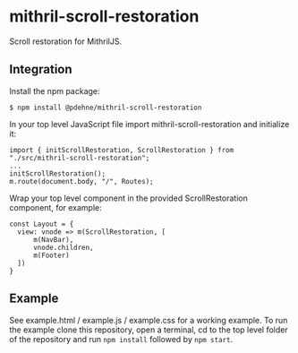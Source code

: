 # mithril-scroll-restoration

Scroll restoration for MithrilJS.

## Integration

Install the npm package:

```
$ npm install @pdehne/mithril-scroll-restoration
```

In your top level JavaScript file import mithril-scroll-restoration and initialize it:

```
import { initScrollRestoration, ScrollRestoration } from "./src/mithril-scroll-restoration";
...
initScrollRestoration();
m.route(document.body, "/", Routes);
```

Wrap your top level component in the provided ScrollRestoration component, for example:

```
const Layout = {
  view: vnode => m(ScrollRestoration, [
      m(NavBar),
      vnode.children,
      m(Footer)
  ])
}
```

## Example

See example.html / example.js / example.css for a working example. To run the example clone this repository, open a terminal, cd to the top level folder of the repository and run `npm install` followed by `npm start`.
